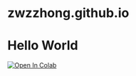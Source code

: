 # zwzzhong.github.io
# Hello World

<a href="https://colab.research.google.com/github/zwzzhong/zwzzhong.github.io/blob/master/position-classification-for-fifa-19-players.ipynb">
  <img src="https://colab.research.google.com/assets/colab-badge.svg" alt="Open In Colab"/>
</a>
